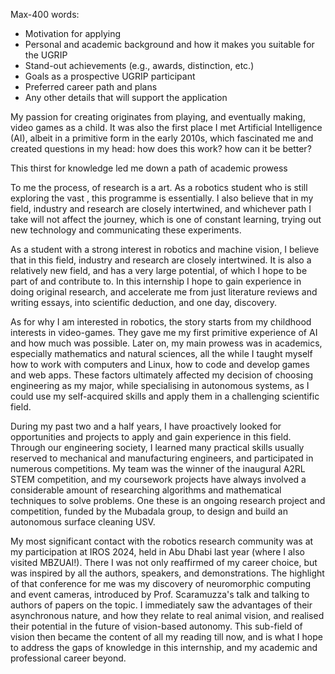 Max-400 words:

- Motivation for applying
- Personal and academic background and how it makes you suitable for the UGRIP
- Stand-out achievements (e.g., awards, distinction, etc.)
- Goals as a prospective UGRIP participant
- Preferred career path and plans
- Any other details that will support the application

My passion for creating originates from playing, and eventually making, video games as a child. It was also the first place I met Artificial Intelligence (AI), albeit in a primitive form in the early 2010s, which fascinated me and created questions in my head: how does this work? how can it be better?

This thirst for knowledge led me down a path of academic prowess

To me the process, of research is a art. As a robotics student who is still exploring the vast , this programme is essentially. I also believe that in my field, industry and research are closely intertwined, and whichever path I take will not affect the journey, which is one of constant learning, trying out new technology and communicating these experiments.



As a student with a strong interest in robotics and machine vision, I believe that in this field, industry and research are closely intertwined. It is also a relatively new field, and has a very large potential, of which I hope to be part of and contribute to. In this internship I hope to gain experience in doing original research, and accelerate me from just literature reviews and writing essays, into scientific deduction, and one day, discovery.

As for why I am interested in robotics, the story starts from my childhood interests in video-games. They gave me my first primitive experience of AI and how much was possible. Later on, my main prowess was in academics, especially mathematics and natural sciences, all the while I taught myself how to work with computers and Linux, how to code and develop games and web apps. These factors ultimately affected my decision of choosing engineering as my major, while specialising in autonomous systems, as I could use my self-acquired skills and apply them in a challenging scientific field.

During my past two and a half years, I have proactively looked for opportunities and projects to apply and gain experience in this field. Through our engineering society, I learned many practical skills usually reserved to mechanical and manufacturing engineers, and participated in numerous competitions. My team was the winner of the inaugural A2RL STEM competition, and my coursework projects have always involved a considerable amount of researching algorithms and mathematical techniques to solve problems. One these is an ongoing research project and competition, funded by the Mubadala group, to design and build an autonomous surface cleaning USV.

My most significant contact with the robotics research community was at my participation at IROS 2024, held in Abu Dhabi last year (where I also visited MBZUAI!). There I was not only reaffirmed of my career choice, but was inspired by all the authors, speakers, and demonstrations. The highlight of that conference for me was my discovery of neuromorphic computing and event cameras, introduced by Prof. Scaramuzza's talk and talking to authors of papers on the topic. I immediately saw the advantages of their asynchronous nature, and how they relate to real animal vision, and realised their potential in the future of vision-based autonomy. This sub-field of vision then became the content of all my reading till now, and is what I hope to address the gaps of knowledge in this internship, and my academic and professional career beyond.  